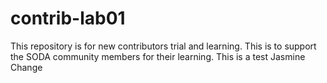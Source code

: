 # contrib-lab01
This repository is for new contributors trial and learning. This is to support the SODA community members for their learning.
This is a test Jasmine
Change
